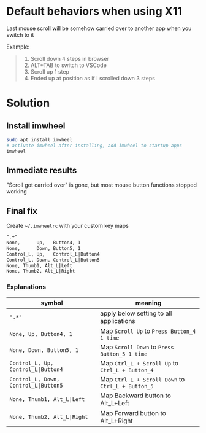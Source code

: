 # Default behaviors when using X11

Last mouse scroll will be somehow carried over to another app when you switch to it

Example:
> 1. Scroll down 4 steps in browser
> 2. ALT+TAB to switch to VSCode
> 3. Scroll up 1 step
> 4. Ended up at position as if I scrolled down 3 steps

# Solution

## Install imwheel

```sh
sudo apt install imwheel
# activate imwheel after installing, add imwheel to startup apps
imwheel
```

## Immediate results

"Scroll got carried over" is gone, but most mouse button functions stopped working

## Final fix

Create `~/.imwheelrc` with your custom key maps

```txt
".+"
None,      Up,   Button4, 1
None,      Down, Button5, 1
Control_L, Up,   Control_L|Button4
Control_L, Down, Control_L|Button5
None, Thumb1, Alt_L|Left
None, Thumb2, Alt_L|Right
```

### Explanations

symbol|meaning
-|-
`".*"`|apply below setting to all applications
`None, Up, Button4, 1`|Map `Scroll Up` to `Press Button_4 1 time`
`None, Down, Button5, 1`|Map `Scroll Down` to `Press Button_5 1 time`
`Control_L, Up, Control_L\|Button4`|Map `Ctrl_L + Scroll Up` to `Ctrl_L + Button_4`
`Control_L, Down, Control_L\|Button5`|Map `Ctrl_L + Scroll Down` to `Ctrl_L + Button_5`
`None, Thumb1, Alt_L\|Left`|Map Backward button to Alt_L+Left
`None, Thumb2, Alt_L\|Right`|Map Forward button to Alt_L+Right
